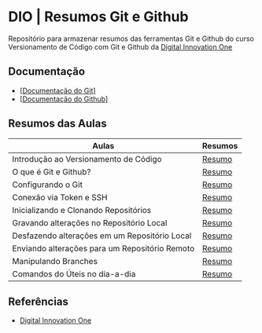# DIO | Resumos Git e Github

Repositório para armazenar resumos das ferramentas Git e Github do curso Versionamento de Código com Git e Github da [Digital Innovation One](https://www.dio.me/)

## Documentação 

- [[Documentação do Git]](https://git-scm.com/doc)
- [[Documentação do Github]](https://docs.github.com/)

## Resumos das Aulas

| Aulas                                    | Resumos    |
| ---------------------------------------- | ---------- |
| Introdução ao Versionamento de Código    | [Resumo](https://github.com/vToshio/dio-git-github/blob/main/resumos/aula-01.md) |
| O que é Git e Github?                    | [Resumo](https://github.com/vToshio/dio-git-github/blob/main/resumos/aula-02.md) |
| Configurando o Git   | [Resumo](https://github.com/vToshio/dio-git-github/blob/main/resumos/Configura%C3%A7%C3%A3o%20do%20Git.md) |
| Conexão via Token e SSH    | [Resumo](https://github.com/vToshio/dio-git-github/blob/main/resumos/Acesso%20ao%20Github%20via%20GIT.md) |
| Inicializando e Clonando Repositórios    | [Resumo](https://github.com/vToshio/dio-git-github/blob/main/resumos/aula-03.md) |
| Gravando alterações no Repositório Local | [Resumo](https://github.com/vToshio/dio-git-github/blob/main/resumos/aula-04.md)|
| Desfazendo alterações em um Repositório Local | [Resumo](https://github.com/vToshio/dio-git-github/blob/main/resumos/aula-05.md)|
| Enviando alterações para um Repositório Remoto | [Resumo](https://github.com/vToshio/dio-git-github/blob/main/resumos/aula-06.md)|
| Manipulando Branches | [Resumo](https://github.com/vToshio/dio-git-github/blob/main/resumos/aula-07.md)|
| Comandos do Úteis no dia-a-dia | [Resumo](https://github.com/vToshio/dio-git-github/blob/main/resumos/aula-08.md)|

## Referências

- [Digital Innovation One](https://www.dio.me/)
